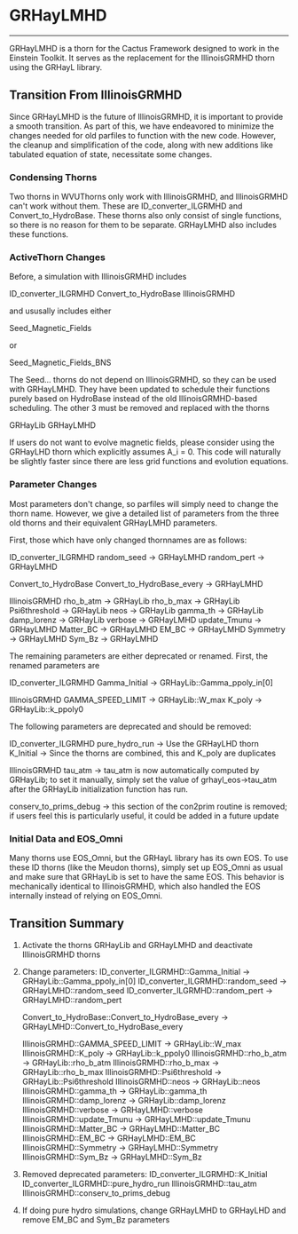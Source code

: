 # GRHayLMHD

---

GRHayLMHD is a thorn for the Cactus Framework designed
to work in the Einstein Toolkit. It serves as the
replacement for the IllinoisGRMHD thorn using the GRHayL
library.

## Transition From IllinoisGRMHD

Since GRHayLMHD is the future of IllinoisGRMHD, it is
important to provide a smooth transition. As part of this,
we have endeavored to minimize the changes needed for
old parfiles to function with the new code. However,
the cleanup and simplification of the code, along with
new additions like tabulated equation of state, necessitate
some changes.

### Condensing Thorns

Two thorns in WVUThorns only work with IllinoisGRMHD, and
IllinoisGRMHD can't work without them. These are
ID\_converter\_ILGRMHD and Convert\_to\_HydroBase. These
thorns also only consist of single functions, so there is
no reason for them to be separate. GRHayLMHD also includes
these functions.

### ActiveThorn Changes

Before, a simulation with IllinoisGRMHD includes

ID\_converter\_ILGRMHD
Convert\_to\_HydroBase
IllinoisGRMHD

and ususally includes either

Seed\_Magnetic\_Fields

or

Seed\_Magnetic\_Fields\_BNS

The Seed... thorns do not depend on IllinoisGRMHD, so they
can be used with GRHayLMHD. They have been updated to
schedule their functions purely based on HydroBase instead
of the old IllinoisGRMHD-based scheduling. The other 3
must be removed and replaced with the thorns

GRHayLib
GRHayLMHD

If users do not want to evolve magnetic fields, please
consider using the GRHayLHD thorn which explicitly assumes
A\_i = 0. This code will naturally be slightly faster since
there are less grid functions and evolution equations.

### Parameter Changes

Most parameters don't change, so parfiles will simply
need to change the thorn name. However, we give a
detailed list of parameters from the three old thorns and
their equivalent GRHayLMHD parameters.

First, those which have only changed thornnames are as follows:

ID\_converter\_ILGRMHD
random\_seed -> GRHayLMHD
random\_pert -> GRHayLMHD

Convert\_to\_HydroBase
Convert\_to\_HydroBase\_every -> GRHayLMHD

IllinoisGRMHD
rho\_b\_atm   -> GRHayLib
rho\_b\_max   -> GRHayLib
Psi6threshold -> GRHayLib
neos          -> GRHayLib
gamma\_th     -> GRHayLib
damp\_lorenz  -> GRHayLib
verbose       -> GRHayLMHD
update\_Tmunu -> GRHayLMHD
Matter\_BC    -> GRHayLMHD
EM\_BC        -> GRHayLMHD
Symmetry      -> GRHayLMHD
Sym\_Bz       -> GRHayLMHD

The remaining parameters are either deprecated or renamed.
First, the renamed parameters are

ID\_converter\_ILGRMHD
Gamma\_Initial -> GRHayLib::Gamma\_ppoly\_in[0]

IllinoisGRMHD
GAMMA\_SPEED\_LIMIT -> GRHayLib::W\_max
K\_poly             -> GRHayLib::k\_ppoly0

The following parameters are deprecated and should be
removed:

ID\_converter\_ILGRMHD
pure\_hydro\_run -> Use the GRHayLHD thorn
K\_Initial       -> Since the thorns are combined, this and
                    K\_poly are duplicates

IllinoisGRMHD
tau\_atm -> tau\_atm is now automatically computed by GRHayLib;
            to set it manually, simply set the value of
            grhayl\_eos->tau\_atm
            after the GRHayLib initialization function has run.

conserv\_to\_prims\_debug -> this section of the con2prim
            routine is removed; if users feel this is particularly
            useful, it could be added in a future update

### Initial Data and EOS\_Omni

Many thorns use EOS\_Omni, but the GRHayL library has its own
EOS. To use these ID thorns (like the Meudon thorns), simply
set up EOS\_Omni as usual and make sure that GRHayLib is set
to have the same EOS. This behavior is mechanically identical
to IllinoisGRMHD, which also handled the EOS internally instead
of relying on EOS\_Omni.

## Transition Summary
1) Activate the thorns GRHayLib and GRHayLMHD and deactivate
   IllinoisGRMHD thorns

2) Change parameters:
   ID\_converter\_ILGRMHD::Gamma\_Initial -> GRHayLib::Gamma\_ppoly\_in[0]
   ID\_converter\_ILGRMHD::random\_seed   -> GRHayLMHD::random\_seed
   ID\_converter\_ILGRMHD::random\_pert   -> GRHayLMHD::random\_pert
   
   Convert\_to\_HydroBase::Convert\_to\_HydroBase\_every -> GRHayLMHD::Convert\_to\_HydroBase\_every
   
   IllinoisGRMHD::GAMMA\_SPEED\_LIMIT -> GRHayLib::W\_max
   IllinoisGRMHD::K\_poly             -> GRHayLib::k\_ppoly0
   IllinoisGRMHD::rho\_b\_atm         -> GRHayLib::rho\_b\_atm
   IllinoisGRMHD::rho\_b\_max         -> GRHayLib::rho\_b\_max
   IllinoisGRMHD::Psi6threshold       -> GRHayLib::Psi6threshold
   IllinoisGRMHD::neos                -> GRHayLib::neos
   IllinoisGRMHD::gamma\_th           -> GRHayLib::gamma\_th
   IllinoisGRMHD::damp\_lorenz        -> GRHayLib::damp\_lorenz
   IllinoisGRMHD::verbose             -> GRHayLMHD::verbose
   IllinoisGRMHD::update\_Tmunu       -> GRHayLMHD::update\_Tmunu
   IllinoisGRMHD::Matter\_BC          -> GRHayLMHD::Matter\_BC
   IllinoisGRMHD::EM\_BC              -> GRHayLMHD::EM\_BC
   IllinoisGRMHD::Symmetry            -> GRHayLMHD::Symmetry
   IllinoisGRMHD::Sym\_Bz             -> GRHayLMHD::Sym\_Bz

3) Removed deprecated parameters:
   ID\_converter\_ILGRMHD::K\_Initial
   ID\_converter\_ILGRMHD::pure\_hydro\_run
   IllinoisGRMHD::tau\_atm
   IllinoisGRMHD::conserv\_to\_prims\_debug

4) If doing pure hydro simulations, change GRHayLMHD to GRHayLHD
   and remove EM\_BC and Sym\_Bz parameters
   
